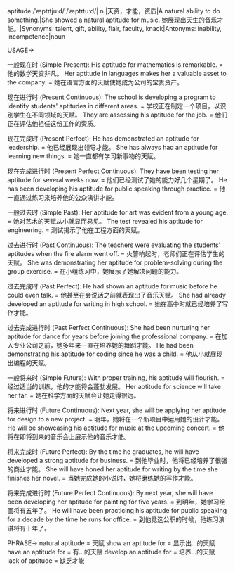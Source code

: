 aptitude:/ˈæptɪtjuːd/ /ˈæptɪtuːd/| n.|天资，才能，资质|A natural ability to do something.|She showed a natural aptitude for music. 她展现出天生的音乐才能。|Synonyms: talent, gift, ability, flair, faculty, knack|Antonyms: inability, incompetence|noun

USAGE->

一般现在时 (Simple Present):
His aptitude for mathematics is remarkable. = 他的数学天资非凡。
Her aptitude in languages makes her a valuable asset to the company. = 她在语言方面的天赋使她成为公司的宝贵资产。

现在进行时 (Present Continuous):
The school is developing a program to identify students' aptitudes in different areas. = 学校正在制定一个项目，以识别学生在不同领域的天赋。
They are assessing his aptitude for the job. = 他们正在评估他担任这份工作的资质。

现在完成时 (Present Perfect):
He has demonstrated an aptitude for leadership. = 他已经展现出领导才能。
She has always had an aptitude for learning new things. = 她一直都有学习新事物的天赋。

现在完成进行时 (Present Perfect Continuous):
They have been testing her aptitude for several weeks now. = 他们已经测试了她的能力好几个星期了。
He has been developing his aptitude for public speaking through practice. = 他一直通过练习来培养他的公众演讲才能。

一般过去时 (Simple Past):
Her aptitude for art was evident from a young age. = 她对艺术的天赋从小就显而易见。
The test revealed his aptitude for engineering. = 测试揭示了他在工程方面的天赋。

过去进行时 (Past Continuous):
The teachers were evaluating the students' aptitudes when the fire alarm went off. = 火警响起时，老师们正在评估学生的天赋。
She was demonstrating her aptitude for problem-solving during the group exercise. = 在小组练习中，她展示了她解决问题的能力。

过去完成时 (Past Perfect):
He had shown an aptitude for music before he could even talk. = 他甚至在会说话之前就表现出了音乐天赋。
She had already developed an aptitude for writing in high school. =  她在高中时就已经培养了写作才能。

过去完成进行时 (Past Perfect Continuous):
She had been nurturing her aptitude for dance for years before joining the professional company. = 在加入专业公司之前，她多年来一直在培养她的舞蹈才能。
He had been demonstrating his aptitude for coding since he was a child. = 他从小就展现出编程的天赋。

一般将来时 (Simple Future):
With proper training, his aptitude will flourish. = 经过适当的训练，他的才能将会蓬勃发展。
Her aptitude for science will take her far. = 她在科学方面的天赋会让她走得很远。

将来进行时 (Future Continuous):
Next year, she will be applying her aptitude for design to a new project. = 明年，她将在一个新项目中运用她的设计才能。
He will be showcasing his aptitude for music at the upcoming concert. = 他将在即将到来的音乐会上展示他的音乐才能。

将来完成时 (Future Perfect):
By the time he graduates, he will have developed a strong aptitude for business. = 到他毕业时，他将已经培养了很强的商业才能。
She will have honed her aptitude for writing by the time she finishes her novel. = 当她完成她的小说时，她将磨练她的写作才能。

将来完成进行时 (Future Perfect Continuous):
By next year, she will have been developing her aptitude for painting for five years. = 到明年，她学习绘画将有五年了。
He will have been practicing his aptitude for public speaking for a decade by the time he runs for office. = 到他竞选公职的时候，他练习演讲将有十年了。


PHRASE->
natural aptitude = 天赋
show an aptitude for = 显示出...的天赋
have an aptitude for = 有...的天赋
develop an aptitude for = 培养...的天赋
lack of aptitude = 缺乏才能


